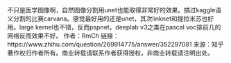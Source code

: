 <p>不只是医学图像啊，自然图像分割用unet也能取得非常好的效果。搞过kaggle语义分割的比赛carvana。感觉最好用的还是unet，其次linknet和提拉米苏也好用。large kernel也不错，反而pspnet，deeplab v3之类在pascal voc排前几的网络反而效果不好。 作者：RmCh 链接：https://www.zhihu.com/question/269914775/answer/352297081 来源：知乎 著作权归作者所有。商业转载请联系作者获得授权，非商业转载请注明出处。</p>